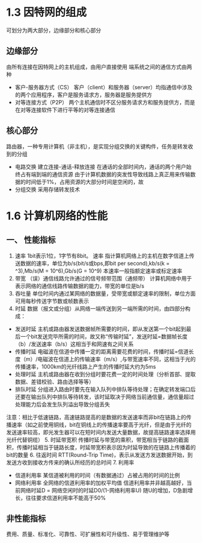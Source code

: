 # 1.3 因特网的组成
可划分为两大部分，边缘部分和核心部分
## 边缘部分
由所有连接在因特网上的主机组成，由用户直接使用
端系统之间的通信方式由两种
- 客户-服务器方式（CS）
客户（client）和服务器（server）均指通信中涉及的两个应用程序，客户是服务请求方，服务器是服务提供方
- 对等连接方式（P2P）
两个主机通信时不区分服务请求方和服务提供方，而是在对等连接软件下进行平等的对等连接通信
## 核心部分
路由器，一种专用计算机（非主机），是实现分组交换的关键构件，任务是转发收到的分组
- 电路交换
建立连接-通话-释放连接
在通话的全部时间内，通话的两个用户始终占有端到端的通信资源
由于计算机数据的突发性导致线路上真正用来传输数据的时间低于1%，占用资源的大部分时间是空闲的，故
- 分组交换
采用存储转发技术
# 1.6 计算机网络的性能
## 一、 性能指标
1. 速率
1bit表示1位，1字节有8bit。
速率 指计算机网络上的主机在数字信道上传送数据的速率，单位为b/s(bit/s或bps,即bit per second),kb/s(k = ^3),Mb/s(M = 10^6),Gb/s(G = 10^9)
本速率一般指额定速率或标定速率
2. 带宽
（误）通信线路允许通过的信号频带范围（通频带）
计算机网络中用于表示网络的通信线路传输数据的能力，带宽的单位是b/s
3. 吞吐量
单位时间内通过某网络的数据量，受带宽或额定速率的限制，单位方面可用每秒传送字节数或帧数表示
4. 时延
数据（报文或分组）从网络一端传送到另一端所需的时间，由四部分构成：
- 发送时延
主机或路由器发送数据帧所需要的时间，即从发送第一个bit起到最后一个bit发送完毕所需的时间，故又称“传输时延”，发送时延=数据帧长度（b）/发送速率（b/s）这相当于和网速有之间关系
- 传播时延
电磁波在信道中传播一定的距离需要花费的时间，传播时延=信道长度（m）/电磁波在信道上的传输速率（m/s）,与带宽速率不同，这相当于光的传播速率，1000km的光纤线路上产生的传播时延大约为5ms
- 处理时延
主机或路由器在收到分组时要花费一定的时间处理（分析首部、提取数据、差错校验、路由选择等等）
- 排队时延
分组进入路由时要先在输入队列中排队等待处理；在确定转发端口后还要在输出队列中排队等待转发，该时延取决于网络当前通信量，通信量超过处理能力后会发生队列溢出导致分组丢失

注意：相比于低速链路，高速链路提高的是数据的发送速率而非bit在链路上的传播速率（如之前使用铜线，bit在铜线上的传播速率要高于光纤，但是由于光纤的发送速率较高，即光发生器可以在短时间内发送大量数据，故提高链路速率选择用光纤代替铜缆）
5. 时延带宽积
传播时延与带宽的乘积，带宽相当于链路的截面积，传播时延相当于链路长度，时延带宽积表示因为时延导致的在链路上传播着的bit的数量
6. 往返时间
RTT(Round-Trip Time)，表示从发送方发送数据开始，到发送方收到接收方传来的确认所经历的总时间
7. 利用率
- 信道利用率
某信道被利用的时间（有数据通过）占被占用的时间的比例
- 网络利用率
全网络的信道利用率的加权平均值
信道利用率并非越高越好，当前网络时延D = 网络空闲时的时延D0/(1-网络利用率U) 随U的增加，D急剧增长，往往要求信道利用率不能高于50%
## 非性能指标
费用、质量、标准化、可靠性、可扩展性和可升级性、易于管理维护等
